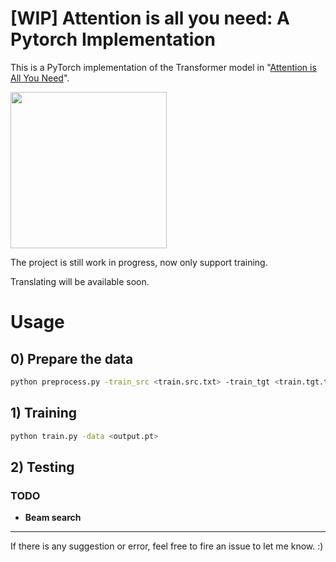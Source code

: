 # [WIP] Attention is all you need: A Pytorch Implementation

This is a PyTorch implementation of the Transformer model in "[Attention is All You Need](https://arxiv.org/abs/1706.03762)". 

<img src="http://imgur.com/1krF2R6.png" width="250">

The project is still work in progress, now only support training.

Translating will be available soon.

# Usage

## 0) Prepare the data
```bash
python preprocess.py -train_src <train.src.txt> -train_tgt <train.tgt.txt> -valid_src <valid.src.txt> -valid_tgt <valid.tgt.txt> -output <output.pt>
```

## 1) Training
```bash
python train.py -data <output.pt>
```
## 2) Testing
### TODO
  - **Beam search** 

---
If there is any suggestion or error, feel free to fire an issue to let me know. :)
